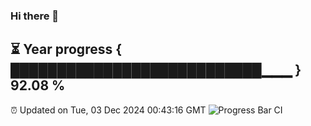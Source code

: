 ### Hi there 👋
⏳ Year progress { ███████████████████████████▁▁▁ } 92.08 %
---
⏰ Updated on Tue, 03 Dec 2024 00:43:16 GMT
![Progress Bar CI](https://github.com/Moyi321/Moyi321/workflows/Progress%20Bar%20CI/badge.svg)
